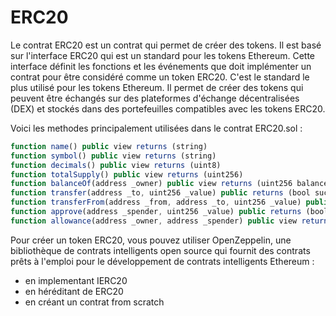 # ERC20 

Le contrat ERC20 est un contrat qui permet de créer des tokens. Il est basé sur l'interface ERC20 qui est un standard pour les tokens Ethereum. Cette interface définit les fonctions et les événements que doit implémenter un contrat pour être considéré comme un token ERC20.
C'est le standard le plus utilisé pour les tokens Ethereum. Il permet de créer des tokens qui peuvent être échangés sur des plateformes d'échange décentralisées (DEX) et stockés dans des portefeuilles compatibles avec les tokens ERC20.

Voici les methodes principalement utilisées dans le contrat ERC20.sol :

```js
function name() public view returns (string)
function symbol() public view returns (string)
function decimals() public view returns (uint8)
function totalSupply() public view returns (uint256)
function balanceOf(address _owner) public view returns (uint256 balance)
function transfer(address _to, uint256 _value) public returns (bool success)
function transferFrom(address _from, address _to, uint256 _value) public returns (bool success)
function approve(address _spender, uint256 _value) public returns (bool success)
function allowance(address _owner, address _spender) public view returns (uint256 remaining)
```


Pour créer un token ERC20, vous pouvez utiliser OpenZeppelin, une bibliothèque de contrats intelligents open source qui fournit des contrats prêts à l'emploi pour le développement de contrats intelligents Ethereum : 

- en implementant IERC20
- en héréditant de ERC20
- en créant un contrat from scratch
